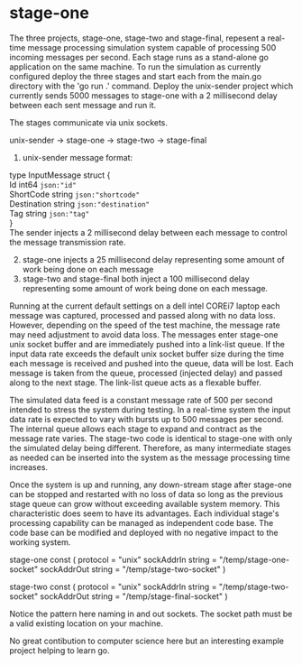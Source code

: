 # stage-one

The three projects, stage-one, stage-two and stage-final, repesent a real-time message processing simulation system capable of processing
500 incoming messages per second. Each stage runs as a stand-alone go application on the same machine. To run the simulation as currently
configured deploy the three stages and start each from the main.go directory with the 'go run .' command. Deploy the unix-sender project
which currently sends 5000 messages to stage-one with a 2 millisecond delay between each sent message and run it.

The stages communicate via unix sockets. 

unix-sender -> stage-one -> stage-two -> stage-final

1. unix-sender message format:       
                                              
type InputMessage struct {                      
	Id          int64  `json:"id"`                    
	ShortCode   string `json:"shortcode"`             
	Destination string `json:"destination"`           
	Tag         string `json:"tag"`                   
}                                                 
The sender injects a 2 millisecond delay between each message to control the message transmission rate.
   
2. stage-one injects a 25 millisecond delay representing some amount of work being done on each message
3. stage-two and stage-final both inject a 100 millisecond delay representing some amount of work being done on each message.

   
Running at the current default settings on a dell intel COREi7 laptop each message was captured, processed and passed along
with no data loss. However, depending on the speed of the test machine, the message rate may need adjustment to avoid data
loss. The messages enter stage-one unix socket buffer and are immediately pushed into a link-list queue. If the input data rate exceeds
the default unix socket buffer size during the time each message is received and pushed into the queue, data will be lost. Each message
is taken from the queue, processed (injected delay) and passed along to the next stage. The link-list queue acts as a flexable
buffer.

The simulated data feed is a constant message rate of 500 per second intended to stress the system during testing. In a real-time
system the input data rate is expected to vary with bursts up to 500 messages per second. The internal queue allows each stage to
expand and contract as the message rate varies. The stage-two code is identical to stage-one with only the simulated delay being
different. Therefore, as many intermediate stages as needed can be inserted into the system as the message processing time increases.

Once the system is up and running, any down-stream stage after stage-one can be stopped and restarted with no loss of data so
long as the previous stage queue can grow without exceeding available system memory. This characteristic does seem to have its 
advantages. Each individual stage's processing capability can be managed as independent code base. The code base can be modified
and deployed with no negative impact to the working system.

stage-one
const (
	protocol           = "unix"
	sockAddrIn  string = "/temp/stage-one-socket"
	sockAddrOut string = "/temp/stage-two-socket"
)


stage-two
const (
	protocol           = "unix"
	sockAddrIn  string = "/temp/stage-two-socket"
	sockAddrOut string = "/temp/stage-final-socket"
)

Notice the pattern here naming in and out sockets. The socket path must be a valid existing location on your machine.

No great contibution to computer science here but an interesting example project helping to learn go.
